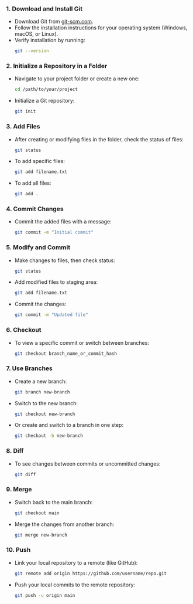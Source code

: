 
### 1. **Download and Install Git**
   - Download Git from [git-scm.com](https://git-scm.com/).
   - Follow the installation instructions for your operating system (Windows, macOS, or Linux).
   - Verify installation by running:
     ```bash
     git --version
     ```

### 2. **Initialize a Repository in a Folder**
   - Navigate to your project folder or create a new one:
     ```bash
     cd /path/to/your/project
     ```
   - Initialize a Git repository:
     ```bash
     git init
     ```

### 3. **Add Files**
   - After creating or modifying files in the folder, check the status of files:
     ```bash
     git status
     ```
   - To add specific files:
     ```bash
     git add filename.txt
     ```
   - To add all files:
     ```bash
     git add .
     ```

### 4. **Commit Changes**
   - Commit the added files with a message:
     ```bash
     git commit -m "Initial commit"
     ```

### 5. **Modify and Commit**
   - Make changes to files, then check status:
     ```bash
     git status
     ```
   - Add modified files to staging area:
     ```bash
     git add filename.txt
     ```
   - Commit the changes:
     ```bash
     git commit -m "Updated file"
     ```

### 6. **Checkout**
   - To view a specific commit or switch between branches:
     ```bash
     git checkout branch_name_or_commit_hash
     ```

### 7. **Use Branches**
   - Create a new branch:
     ```bash
     git branch new-branch
     ```
   - Switch to the new branch:
     ```bash
     git checkout new-branch
     ```
   - Or create and switch to a branch in one step:
     ```bash
     git checkout -b new-branch
     ```

### 8. **Diff**
   - To see changes between commits or uncommitted changes:
     ```bash
     git diff
     ```

### 9. **Merge**
   - Switch back to the main branch:
     ```bash
     git checkout main
     ```
   - Merge the changes from another branch:
     ```bash
     git merge new-branch
     ```

### 10. **Push**
   - Link your local repository to a remote (like GitHub):
     ```bash
     git remote add origin https://github.com/username/repo.git
     ```
   - Push your local commits to the remote repository:
     ```bash
     git push -u origin main
     ```
